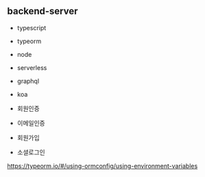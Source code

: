 ## backend-server

- typescript
- typeorm
- node
- serverless
- graphql
- koa

- 회원인증
- 이메일인증
- 회원가입
- 소셜로그인


https://typeorm.io/#/using-ormconfig/using-environment-variables